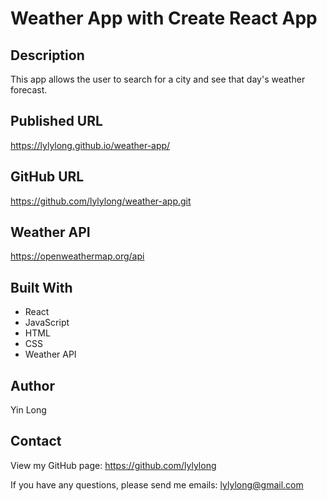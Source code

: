 # Weather App with Create React App

## Description

This app allows the user to search for a city and see that day's weather forecast.

## Published URL

https://lylylong.github.io/weather-app/

## GitHub URL

https://github.com/lylylong/weather-app.git

## Weather API

https://openweathermap.org/api

## Built With

- React
- JavaScript
- HTML
- CSS
- Weather API

## Author

Yin Long

## Contact

View my GitHub page: https://github.com/lylylong

If you have any questions, please send me emails: lylylong@gmail.com
